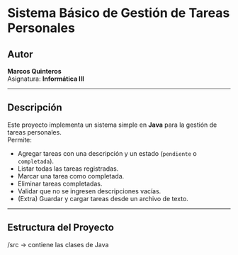 # Sistema Básico de Gestión de Tareas Personales

## Autor
**Marcos Quinteros**  
Asignatura: **Informática III**

---

## Descripción
Este proyecto implementa un sistema simple en **Java** para la gestión de tareas personales.  
Permite:
- Agregar tareas con una descripción y un estado (`pendiente` o `completada`).
- Listar todas las tareas registradas.
- Marcar una tarea como completada.
- Eliminar tareas completadas.
- Validar que no se ingresen descripciones vacías.
- (Extra) Guardar y cargar tareas desde un archivo de texto.

---

## Estructura del Proyecto
/src -> contiene las clases de Java